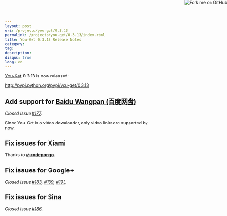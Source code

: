 ```yaml
---
layout: post
uri: /projects/you-get/0.3.13
permalink: /projects/you-get/0.3.13/index.html
title: You-Get 0.3.13 Release Notes
category:
tag:
description:
disqus: true
lang: en
---
```


[You-Get](https://github.com/soimort/you-get) __0.3.13__ is now released:

<http://pypi.python.org/pypi/you-get/0.3.13>



## Add support for [Baidu Wangpan (百度网盘)](http://pan.baidu.com/)

_Closed Issue [#177](https://github.com/soimort/you-get/issues/177)._

Since You-Get is a video downloader, only video links are supported by now.

## Fix issues for Xiami

Thanks to __[@codepongo](https://github.com/codepongo)__.

## Fix issues for Google+

_Closed Issue [#183](https://github.com/soimort/you-get/issues/183), [#189](https://github.com/soimort/you-get/issues/189), [#193](https://github.com/soimort/you-get/issues/193)._

## Fix issues for Sina

_Closed Issue [#186](https://github.com/soimort/you-get/issues/186)._



<a href="https://github.com/soimort/you-get"><img style="position: absolute; top: 0; right: 0; border: 0;" src="https://s3.amazonaws.com/github/ribbons/forkme_right_orange_ff7600.png" alt="Fork me on GitHub"></a>
